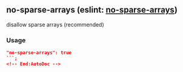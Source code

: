 <!-- Start:AutoDoc:: Modify `src/readme/rules.ts` and run `gulp readme` to update block -->
## no-sparse-arrays (eslint: [no-sparse-arrays](http://eslint.org/docs/rules/no-sparse-arrays))

disallow sparse arrays (recommended)

### Usage

```json
"no-sparse-arrays": true
```;
<!-- End:AutoDoc -->
